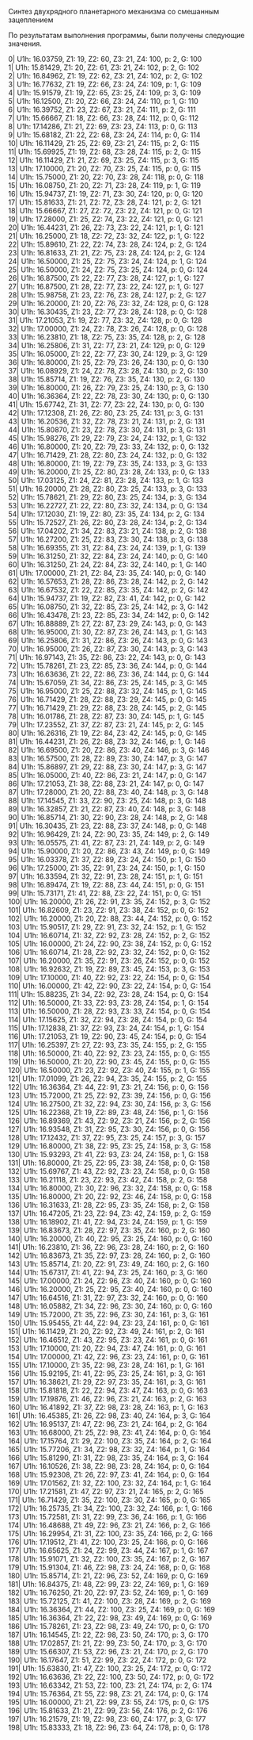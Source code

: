 Синтез двухрядного планетарного механизма со смешанным зацеплением

По результатам выполнения программы, были получены следующие значения.

0| U1h: 16.03759, Z1: 19, Z2: 60, Z3: 21, Z4: 100, p: 2, G: 100  
1| U1h: 15.81429, Z1: 20, Z2: 61, Z3: 21, Z4: 102, p: 2, G: 102  
2| U1h: 16.84962, Z1: 19, Z2: 62, Z3: 21, Z4: 102, p: 2, G: 102  
3| U1h: 16.77632, Z1: 19, Z2: 66, Z3: 24, Z4: 109, p: 1, G: 109  
4| U1h: 15.91579, Z1: 19, Z2: 65, Z3: 25, Z4: 109, p: 3, G: 109  
5| U1h: 16.12500, Z1: 20, Z2: 66, Z3: 24, Z4: 110, p: 1, G: 110  
6| U1h: 16.39752, Z1: 23, Z2: 67, Z3: 21, Z4: 111, p: 2, G: 111  
7| U1h: 15.66667, Z1: 18, Z2: 66, Z3: 28, Z4: 112, p: 0, G: 112  
8| U1h: 17.14286, Z1: 21, Z2: 69, Z3: 23, Z4: 113, p: 0, G: 113  
9| U1h: 15.68182, Z1: 22, Z2: 68, Z3: 24, Z4: 114, p: 0, G: 114  
10| U1h: 16.11429, Z1: 25, Z2: 69, Z3: 21, Z4: 115, p: 2, G: 115  
11| U1h: 15.69925, Z1: 19, Z2: 68, Z3: 28, Z4: 115, p: 2, G: 115  
12| U1h: 16.11429, Z1: 21, Z2: 69, Z3: 25, Z4: 115, p: 3, G: 115  
13| U1h: 17.10000, Z1: 20, Z2: 70, Z3: 25, Z4: 115, p: 0, G: 115  
14| U1h: 15.75000, Z1: 20, Z2: 70, Z3: 28, Z4: 118, p: 0, G: 118  
15| U1h: 16.08750, Z1: 20, Z2: 71, Z3: 28, Z4: 119, p: 1, G: 119  
16| U1h: 15.94737, Z1: 19, Z2: 71, Z3: 30, Z4: 120, p: 0, G: 120  
17| U1h: 15.81633, Z1: 21, Z2: 72, Z3: 28, Z4: 121, p: 2, G: 121  
18| U1h: 15.66667, Z1: 27, Z2: 72, Z3: 22, Z4: 121, p: 0, G: 121  
19| U1h: 17.28000, Z1: 25, Z2: 74, Z3: 22, Z4: 121, p: 0, G: 121  
20| U1h: 16.44231, Z1: 26, Z2: 73, Z3: 22, Z4: 121, p: 1, G: 121  
21| U1h: 16.25000, Z1: 18, Z2: 72, Z3: 32, Z4: 122, p: 1, G: 122  
22| U1h: 15.89610, Z1: 22, Z2: 74, Z3: 28, Z4: 124, p: 2, G: 124  
23| U1h: 16.81633, Z1: 21, Z2: 75, Z3: 28, Z4: 124, p: 2, G: 124  
24| U1h: 16.50000, Z1: 25, Z2: 75, Z3: 24, Z4: 124, p: 1, G: 124  
25| U1h: 16.50000, Z1: 24, Z2: 75, Z3: 25, Z4: 124, p: 0, G: 124  
26| U1h: 16.87500, Z1: 22, Z2: 77, Z3: 28, Z4: 127, p: 1, G: 127  
27| U1h: 16.87500, Z1: 28, Z2: 77, Z3: 22, Z4: 127, p: 1, G: 127  
28| U1h: 15.98758, Z1: 23, Z2: 76, Z3: 28, Z4: 127, p: 2, G: 127  
29| U1h: 16.20000, Z1: 20, Z2: 76, Z3: 32, Z4: 128, p: 0, G: 128  
30| U1h: 16.30435, Z1: 23, Z2: 77, Z3: 28, Z4: 128, p: 0, G: 128  
31| U1h: 17.21053, Z1: 19, Z2: 77, Z3: 32, Z4: 128, p: 0, G: 128  
32| U1h: 17.00000, Z1: 24, Z2: 78, Z3: 26, Z4: 128, p: 0, G: 128  
33| U1h: 16.23810, Z1: 18, Z2: 75, Z3: 35, Z4: 128, p: 2, G: 128  
34| U1h: 16.25806, Z1: 31, Z2: 77, Z3: 21, Z4: 129, p: 0, G: 129  
35| U1h: 16.05000, Z1: 22, Z2: 77, Z3: 30, Z4: 129, p: 3, G: 129  
36| U1h: 16.80000, Z1: 25, Z2: 79, Z3: 26, Z4: 130, p: 0, G: 130  
37| U1h: 16.08929, Z1: 24, Z2: 78, Z3: 28, Z4: 130, p: 2, G: 130  
38| U1h: 15.85714, Z1: 19, Z2: 76, Z3: 35, Z4: 130, p: 2, G: 130  
39| U1h: 16.80000, Z1: 26, Z2: 79, Z3: 25, Z4: 130, p: 3, G: 130  
40| U1h: 16.36364, Z1: 22, Z2: 78, Z3: 30, Z4: 130, p: 0, G: 130  
41| U1h: 15.67742, Z1: 31, Z2: 77, Z3: 22, Z4: 130, p: 0, G: 130  
42| U1h: 17.12308, Z1: 26, Z2: 80, Z3: 25, Z4: 131, p: 3, G: 131  
43| U1h: 16.20536, Z1: 32, Z2: 78, Z3: 21, Z4: 131, p: 2, G: 131  
44| U1h: 15.80870, Z1: 23, Z2: 78, Z3: 30, Z4: 131, p: 3, G: 131  
45| U1h: 15.98276, Z1: 29, Z2: 79, Z3: 24, Z4: 132, p: 1, G: 132  
46| U1h: 16.80000, Z1: 20, Z2: 79, Z3: 33, Z4: 132, p: 0, G: 132  
47| U1h: 16.71429, Z1: 28, Z2: 80, Z3: 24, Z4: 132, p: 0, G: 132  
48| U1h: 16.80000, Z1: 19, Z2: 79, Z3: 35, Z4: 133, p: 3, G: 133  
49| U1h: 16.20000, Z1: 25, Z2: 80, Z3: 28, Z4: 133, p: 0, G: 133  
50| U1h: 17.03125, Z1: 24, Z2: 81, Z3: 28, Z4: 133, p: 1, G: 133  
51| U1h: 16.20000, Z1: 28, Z2: 80, Z3: 25, Z4: 133, p: 3, G: 133  
52| U1h: 15.78621, Z1: 29, Z2: 80, Z3: 25, Z4: 134, p: 3, G: 134  
53| U1h: 16.22727, Z1: 22, Z2: 80, Z3: 32, Z4: 134, p: 0, G: 134  
54| U1h: 17.12030, Z1: 19, Z2: 80, Z3: 35, Z4: 134, p: 2, G: 134  
55| U1h: 15.72527, Z1: 26, Z2: 80, Z3: 28, Z4: 134, p: 2, G: 134  
56| U1h: 17.04202, Z1: 34, Z2: 83, Z3: 21, Z4: 138, p: 2, G: 138  
57| U1h: 16.27200, Z1: 25, Z2: 83, Z3: 30, Z4: 138, p: 3, G: 138  
58| U1h: 16.69355, Z1: 31, Z2: 84, Z3: 24, Z4: 139, p: 1, G: 139  
59| U1h: 16.31250, Z1: 32, Z2: 84, Z3: 24, Z4: 140, p: 0, G: 140  
60| U1h: 16.31250, Z1: 24, Z2: 84, Z3: 32, Z4: 140, p: 1, G: 140  
61| U1h: 17.00000, Z1: 21, Z2: 84, Z3: 35, Z4: 140, p: 0, G: 140  
62| U1h: 16.57653, Z1: 28, Z2: 86, Z3: 28, Z4: 142, p: 2, G: 142  
63| U1h: 16.67532, Z1: 22, Z2: 85, Z3: 35, Z4: 142, p: 2, G: 142  
64| U1h: 15.94737, Z1: 19, Z2: 82, Z3: 41, Z4: 142, p: 0, G: 142  
65| U1h: 16.08750, Z1: 32, Z2: 85, Z3: 25, Z4: 142, p: 3, G: 142  
66| U1h: 16.43478, Z1: 23, Z2: 85, Z3: 34, Z4: 142, p: 0, G: 142  
67| U1h: 16.88889, Z1: 27, Z2: 87, Z3: 29, Z4: 143, p: 0, G: 143  
68| U1h: 16.95000, Z1: 30, Z2: 87, Z3: 26, Z4: 143, p: 1, G: 143  
69| U1h: 16.25806, Z1: 31, Z2: 86, Z3: 26, Z4: 143, p: 0, G: 143  
70| U1h: 16.95000, Z1: 26, Z2: 87, Z3: 30, Z4: 143, p: 3, G: 143  
71| U1h: 16.97143, Z1: 35, Z2: 86, Z3: 22, Z4: 143, p: 0, G: 143  
72| U1h: 15.78261, Z1: 23, Z2: 85, Z3: 36, Z4: 144, p: 0, G: 144  
73| U1h: 16.63636, Z1: 22, Z2: 86, Z3: 36, Z4: 144, p: 0, G: 144  
74| U1h: 15.67059, Z1: 34, Z2: 86, Z3: 25, Z4: 145, p: 3, G: 145  
75| U1h: 16.95000, Z1: 25, Z2: 88, Z3: 32, Z4: 145, p: 1, G: 145  
76| U1h: 16.71429, Z1: 28, Z2: 88, Z3: 29, Z4: 145, p: 0, G: 145  
77| U1h: 16.71429, Z1: 29, Z2: 88, Z3: 28, Z4: 145, p: 2, G: 145  
78| U1h: 16.01786, Z1: 28, Z2: 87, Z3: 30, Z4: 145, p: 1, G: 145  
79| U1h: 17.23552, Z1: 37, Z2: 87, Z3: 21, Z4: 145, p: 2, G: 145  
80| U1h: 16.26316, Z1: 19, Z2: 84, Z3: 42, Z4: 145, p: 0, G: 145  
81| U1h: 16.44231, Z1: 26, Z2: 88, Z3: 32, Z4: 146, p: 1, G: 146  
82| U1h: 16.69500, Z1: 20, Z2: 86, Z3: 40, Z4: 146, p: 3, G: 146  
83| U1h: 16.57500, Z1: 28, Z2: 89, Z3: 30, Z4: 147, p: 3, G: 147  
84| U1h: 15.86897, Z1: 29, Z2: 88, Z3: 30, Z4: 147, p: 3, G: 147  
85| U1h: 16.05000, Z1: 40, Z2: 86, Z3: 21, Z4: 147, p: 0, G: 147  
86| U1h: 17.21053, Z1: 38, Z2: 88, Z3: 21, Z4: 147, p: 0, G: 147  
87| U1h: 17.28000, Z1: 20, Z2: 88, Z3: 40, Z4: 148, p: 3, G: 148  
88| U1h: 17.14545, Z1: 33, Z2: 90, Z3: 25, Z4: 148, p: 3, G: 148  
89| U1h: 16.32857, Z1: 21, Z2: 87, Z3: 40, Z4: 148, p: 3, G: 148  
90| U1h: 16.85714, Z1: 30, Z2: 90, Z3: 28, Z4: 148, p: 2, G: 148  
91| U1h: 16.30435, Z1: 23, Z2: 88, Z3: 37, Z4: 148, p: 0, G: 148  
92| U1h: 16.96429, Z1: 24, Z2: 90, Z3: 35, Z4: 149, p: 2, G: 149  
93| U1h: 16.05575, Z1: 41, Z2: 87, Z3: 21, Z4: 149, p: 2, G: 149  
94| U1h: 15.90000, Z1: 20, Z2: 86, Z3: 43, Z4: 149, p: 0, G: 149  
95| U1h: 16.03378, Z1: 37, Z2: 89, Z3: 24, Z4: 150, p: 1, G: 150  
96| U1h: 17.25000, Z1: 35, Z2: 91, Z3: 24, Z4: 150, p: 1, G: 150  
97| U1h: 16.33594, Z1: 32, Z2: 91, Z3: 28, Z4: 151, p: 1, G: 151  
98| U1h: 16.89474, Z1: 19, Z2: 88, Z3: 44, Z4: 151, p: 0, G: 151  
99| U1h: 15.73171, Z1: 41, Z2: 88, Z3: 22, Z4: 151, p: 0, G: 151  
100| U1h: 16.20000, Z1: 26, Z2: 91, Z3: 35, Z4: 152, p: 3, G: 152  
101| U1h: 16.82609, Z1: 23, Z2: 91, Z3: 38, Z4: 152, p: 0, G: 152  
102| U1h: 16.20000, Z1: 20, Z2: 88, Z3: 44, Z4: 152, p: 0, G: 152  
103| U1h: 15.90517, Z1: 29, Z2: 91, Z3: 32, Z4: 152, p: 1, G: 152  
104| U1h: 16.60714, Z1: 32, Z2: 92, Z3: 28, Z4: 152, p: 2, G: 152  
105| U1h: 16.00000, Z1: 24, Z2: 90, Z3: 38, Z4: 152, p: 0, G: 152  
106| U1h: 16.60714, Z1: 28, Z2: 92, Z3: 32, Z4: 152, p: 0, G: 152  
107| U1h: 16.20000, Z1: 35, Z2: 91, Z3: 26, Z4: 152, p: 0, G: 152  
108| U1h: 16.92632, Z1: 19, Z2: 89, Z3: 45, Z4: 153, p: 3, G: 153  
109| U1h: 17.10000, Z1: 40, Z2: 92, Z3: 22, Z4: 154, p: 0, G: 154  
110| U1h: 16.00000, Z1: 42, Z2: 90, Z3: 22, Z4: 154, p: 0, G: 154  
111| U1h: 15.88235, Z1: 34, Z2: 92, Z3: 28, Z4: 154, p: 0, G: 154  
112| U1h: 16.50000, Z1: 33, Z2: 93, Z3: 28, Z4: 154, p: 1, G: 154  
113| U1h: 16.50000, Z1: 28, Z2: 93, Z3: 33, Z4: 154, p: 0, G: 154  
114| U1h: 17.15625, Z1: 32, Z2: 94, Z3: 28, Z4: 154, p: 0, G: 154  
115| U1h: 17.12838, Z1: 37, Z2: 93, Z3: 24, Z4: 154, p: 1, G: 154  
116| U1h: 17.21053, Z1: 19, Z2: 90, Z3: 45, Z4: 154, p: 0, G: 154  
117| U1h: 16.25397, Z1: 27, Z2: 93, Z3: 35, Z4: 155, p: 2, G: 155  
118| U1h: 16.50000, Z1: 40, Z2: 92, Z3: 23, Z4: 155, p: 0, G: 155  
119| U1h: 16.50000, Z1: 20, Z2: 90, Z3: 45, Z4: 155, p: 0, G: 155  
120| U1h: 16.50000, Z1: 23, Z2: 92, Z3: 40, Z4: 155, p: 1, G: 155  
121| U1h: 17.01099, Z1: 26, Z2: 94, Z3: 35, Z4: 155, p: 2, G: 155  
122| U1h: 16.36364, Z1: 44, Z2: 91, Z3: 21, Z4: 156, p: 0, G: 156  
123| U1h: 15.72000, Z1: 25, Z2: 92, Z3: 39, Z4: 156, p: 0, G: 156  
124| U1h: 16.27500, Z1: 32, Z2: 94, Z3: 30, Z4: 156, p: 3, G: 156  
125| U1h: 16.22368, Z1: 19, Z2: 89, Z3: 48, Z4: 156, p: 1, G: 156  
126| U1h: 16.89369, Z1: 43, Z2: 92, Z3: 21, Z4: 156, p: 2, G: 156  
127| U1h: 16.93548, Z1: 31, Z2: 95, Z3: 30, Z4: 156, p: 0, G: 156  
128| U1h: 17.12432, Z1: 37, Z2: 95, Z3: 25, Z4: 157, p: 3, G: 157  
129| U1h: 16.80000, Z1: 38, Z2: 95, Z3: 25, Z4: 158, p: 3, G: 158  
130| U1h: 15.93293, Z1: 41, Z2: 93, Z3: 24, Z4: 158, p: 1, G: 158  
131| U1h: 16.80000, Z1: 25, Z2: 95, Z3: 38, Z4: 158, p: 0, G: 158  
132| U1h: 15.69767, Z1: 43, Z2: 92, Z3: 23, Z4: 158, p: 0, G: 158  
133| U1h: 16.21118, Z1: 23, Z2: 93, Z3: 42, Z4: 158, p: 2, G: 158  
134| U1h: 16.80000, Z1: 30, Z2: 96, Z3: 32, Z4: 158, p: 0, G: 158  
135| U1h: 16.80000, Z1: 20, Z2: 92, Z3: 46, Z4: 158, p: 0, G: 158  
136| U1h: 16.31633, Z1: 28, Z2: 95, Z3: 35, Z4: 158, p: 2, G: 158  
137| U1h: 16.47205, Z1: 23, Z2: 94, Z3: 42, Z4: 159, p: 2, G: 159  
138| U1h: 16.18902, Z1: 41, Z2: 94, Z3: 24, Z4: 159, p: 1, G: 159  
139| U1h: 16.83673, Z1: 28, Z2: 97, Z3: 35, Z4: 160, p: 2, G: 160  
140| U1h: 16.20000, Z1: 40, Z2: 95, Z3: 25, Z4: 160, p: 0, G: 160  
141| U1h: 16.23810, Z1: 36, Z2: 96, Z3: 28, Z4: 160, p: 2, G: 160  
142| U1h: 16.83673, Z1: 35, Z2: 97, Z3: 28, Z4: 160, p: 2, G: 160  
143| U1h: 15.85714, Z1: 20, Z2: 91, Z3: 49, Z4: 160, p: 2, G: 160  
144| U1h: 15.67317, Z1: 41, Z2: 94, Z3: 25, Z4: 160, p: 3, G: 160  
145| U1h: 17.00000, Z1: 24, Z2: 96, Z3: 40, Z4: 160, p: 0, G: 160  
146| U1h: 16.20000, Z1: 25, Z2: 95, Z3: 40, Z4: 160, p: 0, G: 160  
147| U1h: 16.64516, Z1: 31, Z2: 97, Z3: 32, Z4: 160, p: 0, G: 160  
148| U1h: 16.05882, Z1: 34, Z2: 96, Z3: 30, Z4: 160, p: 0, G: 160  
149| U1h: 15.72000, Z1: 35, Z2: 96, Z3: 30, Z4: 161, p: 3, G: 161  
150| U1h: 15.95455, Z1: 44, Z2: 94, Z3: 23, Z4: 161, p: 0, G: 161  
151| U1h: 16.11429, Z1: 20, Z2: 92, Z3: 49, Z4: 161, p: 2, G: 161  
152| U1h: 16.46512, Z1: 43, Z2: 95, Z3: 23, Z4: 161, p: 0, G: 161  
153| U1h: 17.10000, Z1: 20, Z2: 94, Z3: 47, Z4: 161, p: 0, G: 161  
154| U1h: 17.00000, Z1: 42, Z2: 96, Z3: 23, Z4: 161, p: 0, G: 161  
155| U1h: 17.10000, Z1: 35, Z2: 98, Z3: 28, Z4: 161, p: 1, G: 161  
156| U1h: 15.92195, Z1: 41, Z2: 95, Z3: 25, Z4: 161, p: 3, G: 161  
157| U1h: 16.38621, Z1: 29, Z2: 97, Z3: 35, Z4: 161, p: 3, G: 161  
158| U1h: 15.81818, Z1: 22, Z2: 94, Z3: 47, Z4: 163, p: 0, G: 163  
159| U1h: 17.19876, Z1: 46, Z2: 96, Z3: 21, Z4: 163, p: 2, G: 163  
160| U1h: 16.41892, Z1: 37, Z2: 98, Z3: 28, Z4: 163, p: 1, G: 163  
161| U1h: 16.45385, Z1: 26, Z2: 98, Z3: 40, Z4: 164, p: 3, G: 164  
162| U1h: 16.95137, Z1: 47, Z2: 96, Z3: 21, Z4: 164, p: 2, G: 164  
163| U1h: 16.68000, Z1: 25, Z2: 98, Z3: 41, Z4: 164, p: 0, G: 164  
164| U1h: 17.15764, Z1: 29, Z2: 100, Z3: 35, Z4: 164, p: 2, G: 164  
165| U1h: 15.77206, Z1: 34, Z2: 98, Z3: 32, Z4: 164, p: 1, G: 164  
166| U1h: 15.81290, Z1: 31, Z2: 98, Z3: 35, Z4: 164, p: 3, G: 164  
167| U1h: 16.10526, Z1: 38, Z2: 98, Z3: 28, Z4: 164, p: 0, G: 164  
168| U1h: 15.92308, Z1: 26, Z2: 97, Z3: 41, Z4: 164, p: 0, G: 164  
169| U1h: 17.01562, Z1: 32, Z2: 100, Z3: 32, Z4: 164, p: 1, G: 164  
170| U1h: 17.21581, Z1: 47, Z2: 97, Z3: 21, Z4: 165, p: 2, G: 165  
171| U1h: 16.71429, Z1: 35, Z2: 100, Z3: 30, Z4: 165, p: 0, G: 165  
172| U1h: 16.25735, Z1: 34, Z2: 100, Z3: 32, Z4: 166, p: 1, G: 166  
173| U1h: 15.72581, Z1: 31, Z2: 99, Z3: 36, Z4: 166, p: 1, G: 166  
174| U1h: 16.48688, Z1: 49, Z2: 96, Z3: 21, Z4: 166, p: 2, G: 166  
175| U1h: 16.29954, Z1: 31, Z2: 100, Z3: 35, Z4: 166, p: 2, G: 166  
176| U1h: 17.19512, Z1: 41, Z2: 100, Z3: 25, Z4: 166, p: 0, G: 166  
177| U1h: 16.65625, Z1: 24, Z2: 99, Z3: 44, Z4: 167, p: 1, G: 167  
178| U1h: 15.91071, Z1: 32, Z2: 100, Z3: 35, Z4: 167, p: 2, G: 167  
179| U1h: 15.91304, Z1: 46, Z2: 98, Z3: 24, Z4: 168, p: 0, G: 168  
180| U1h: 15.85714, Z1: 21, Z2: 96, Z3: 52, Z4: 169, p: 0, G: 169  
181| U1h: 16.84375, Z1: 48, Z2: 99, Z3: 22, Z4: 169, p: 1, G: 169  
182| U1h: 16.76250, Z1: 20, Z2: 97, Z3: 52, Z4: 169, p: 1, G: 169  
183| U1h: 15.72125, Z1: 41, Z2: 100, Z3: 28, Z4: 169, p: 2, G: 169  
184| U1h: 16.36364, Z1: 44, Z2: 100, Z3: 25, Z4: 169, p: 0, G: 169  
185| U1h: 16.36364, Z1: 22, Z2: 98, Z3: 49, Z4: 169, p: 0, G: 169  
186| U1h: 15.78261, Z1: 23, Z2: 98, Z3: 49, Z4: 170, p: 0, G: 170  
187| U1h: 16.14545, Z1: 22, Z2: 98, Z3: 50, Z4: 170, p: 3, G: 170  
188| U1h: 17.02857, Z1: 21, Z2: 99, Z3: 50, Z4: 170, p: 3, G: 170  
189| U1h: 15.66307, Z1: 53, Z2: 96, Z3: 21, Z4: 170, p: 2, G: 170  
190| U1h: 16.17647, Z1: 51, Z2: 99, Z3: 22, Z4: 172, p: 0, G: 172  
191| U1h: 15.63830, Z1: 47, Z2: 100, Z3: 25, Z4: 172, p: 0, G: 172   
192| U1h: 16.63636, Z1: 22, Z2: 100, Z3: 50, Z4: 172, p: 0, G: 172  
193| U1h: 16.63342, Z1: 53, Z2: 100, Z3: 21, Z4: 174, p: 2, G: 174  
194| U1h: 15.76364, Z1: 55, Z2: 98, Z3: 21, Z4: 174, p: 0, G: 174  
195| U1h: 16.00000, Z1: 21, Z2: 99, Z3: 55, Z4: 175, p: 0, G: 175  
196| U1h: 15.81633, Z1: 21, Z2: 99, Z3: 56, Z4: 176, p: 2, G: 176  
197| U1h: 16.21579, Z1: 19, Z2: 98, Z3: 60, Z4: 177, p: 3, G: 177  
198| U1h: 15.83333, Z1: 18, Z2: 96, Z3: 64, Z4: 178, p: 0, G: 178
